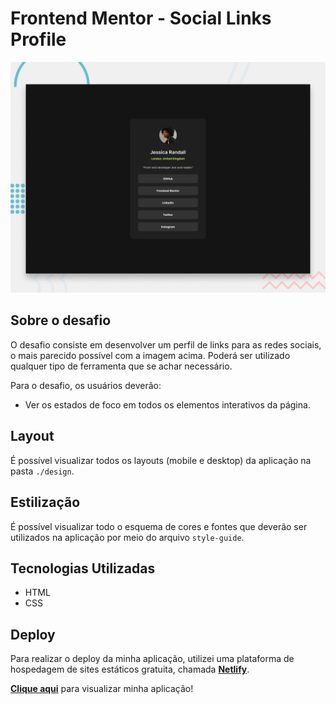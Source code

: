 # Frontend Mentor - Social Links Profile

![Design preview for the Social links profile coding challenge](./design/desktop-preview.jpg)

## Sobre o desafio

O desafio consiste em desenvolver um perfil de links para as redes sociais, o mais parecido possível com a imagem acima.
Poderá ser utilizado qualquer tipo de ferramenta que se achar necessário.

Para o desafio, os usuários deverão:
- Ver os estados de foco em todos os elementos interativos da página.

## Layout

É possível visualizar todos os layouts (mobile e desktop) da aplicação na pasta `./design`.


## Estilização

É possível visualizar todo o esquema de cores e fontes que deverão ser utilizados na aplicação por meio do arquivo `style-guide`.

## Tecnologias Utilizadas

- HTML
- CSS

## Deploy

Para realizar o deploy da minha aplicação, utilizei uma plataforma de hospedagem de sites estáticos gratuita, chamada <strong><a href="https://www.netlify.com/" target="_blank">Netlify</a></strong>.

<strong><a href="https://jp27-sociallinksprofile.netlify.app/" target="_blank">Clique aqui</a></strong> para visualizar minha aplicação!